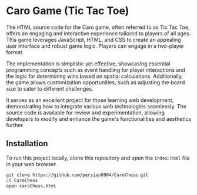 # Caro Game (Tic Tac Toe)

The HTML source code for the Caro game, often referred to as Tic Tac Toe, offers an engaging and interactive experience tailored to players of all ages. This game leverages JavaScript, HTML, and CSS to create an appealing user interface and robust game logic. Players can engage in a two-player format.

The implementation is simplistic yet effective, showcasing essential programming concepts such as event handling for player interactions and the logic for determining wins based on spatial calculations. Additionally, the game allows customization opportunities, such as adjusting the board size to cater to different challenges.

It serves as an excellent project for those learning web development, demonstrating how to integrate various web technologies seamlessly. The source code is available for review and experimentation, allowing developers to modify and enhance the game's functionalities and aesthetics further.

## Installation

To run this project locally, clone this repository and open the `index.html` file in your web browser.

```bash  
git clone https://github.com/persian0904/CaroChess.git
cd CaroChess  
open caroChess.html
